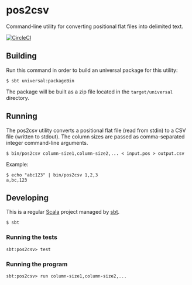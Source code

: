 # pos2csv

Command-line utility for converting positional flat files into delimited text.

[![CircleCI](https://circleci.com/gh/pmatiello/pos2csv.svg?style=svg)](https://circleci.com/gh/pmatiello/pos2csv)

## Building

Run this command in order to build an universal package for this utility:

```
$ sbt universal:packageBin
```

The package will be built as a zip file located in the `target/universal` directory.

## Running

The pos2csv utility converts a positional flat file (read from stdin) to a CSV file (written to stdout).
The column sizes are passed as comma-separated integer command-line arguments.

```
$ bin/pos2csv column-size1,column-size2,... < input.pos > output.csv
```

Example:

```
$ echo "abc123" | bin/pos2csv 1,2,3
a,bc,123
```

## Developing

This is a regular [Scala](https://www.scala-lang.org) project managed by [sbt](https://www.scala-sbt.org).

```
$ sbt
```

### Running the tests

```
sbt:pos2csv> test
```

### Running the program

```
sbt:pos2csv> run column-size1,column-size2,...
```
